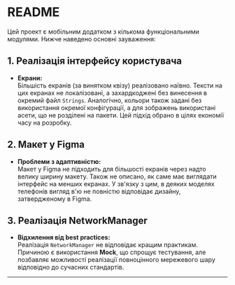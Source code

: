 
# README

Цей проект є мобільним додатком з кількома функціональними модулями. Нижче наведено основні зауваження:

## 1. Реалізація інтерфейсу користувача
- **Екрани:**  
  Більшість екранів (за винятком квізу) реалізовано наївно. Тексти на цих екранах не локалізовані, а захардкоджені без винесення в окремий файл `Strings`. Аналогічно, кольори також задані без використання окремої конфігурації, а для зображень використані асети, що не розділені на пакети. Цей підхід обрано в цілях економії часу на розробку.

## 2. Макет у Figma
- **Проблеми з адаптивністю:**  
  Макет у Figma не підходить для більшості екранів через надто велику ширину макету. Також не описано, як саме має виглядати інтерфейс на менших екранах. У зв'язку з цим, в деяких моделях телефонів вигляд в'ю не повністю відповідає дизайну, затвердженому в Figma.

## 3. Реалізація NetworkManager
- **Відхилення від best practices:**  
  Реалізація `NetworkManager` не відповідає кращим практикам. Причиною є використання **Mock**, що спрощує тестування, але позбавляє можливості реалізації повноцінного мережевого шару відповідно до сучасних стандартів.

---
